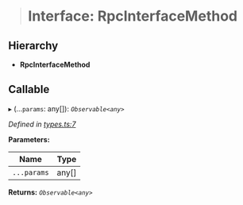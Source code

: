 > # Interface: RpcInterfaceMethod

## Hierarchy

* **RpcInterfaceMethod**

## Callable

▸ (...`params`: any[]): *`Observable<any>`*

*Defined in [types.ts:7](https://github.com/polkadot-js/api/blob/9dd0c6c/packages/rpc-core/src/types.ts#L7)*

**Parameters:**

Name | Type |
------ | ------ |
`...params` | any[] |

**Returns:** *`Observable<any>`*